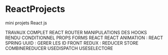 # ReactProjects
mini projets React js

TRAVAUX COMPLET
REACT ROUTER
MANIPULATIONS DES HOOKS
RENDU CONDITIONNEL
PROPS
FORMS REACT
REACT ANIMATION : REACT SPRING 
UUID : GERER LES ID FRONT
REDUX : REDUCER STORE COMBINEREDUCER USEDISPATCH USESELECTORE



